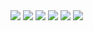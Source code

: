 <img src="https://cdn.discordapp.com/attachments/804797861258330112/828526896802431026/a_884ebbaa2cf26f8de9411b741146ed77.gif">
<img src="https://cdn.discordapp.com/attachments/804797861258330112/828526896802431026/a_884ebbaa2cf26f8de9411b741146ed77.gif">
<img src="https://cdn.discordapp.com/attachments/804797861258330112/828526896802431026/a_884ebbaa2cf26f8de9411b741146ed77.gif">
<img src="https://cdn.discordapp.com/attachments/804797861258330112/828526896802431026/a_884ebbaa2cf26f8de9411b741146ed77.gif">
<img src="https://cdn.discordapp.com/attachments/804797861258330112/828526896802431026/a_884ebbaa2cf26f8de9411b741146ed77.gif">
<img src="https://cdn.discordapp.com/attachments/804797861258330112/828526896802431026/a_884ebbaa2cf26f8de9411b741146ed77.gif">
